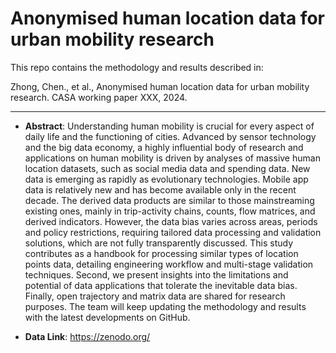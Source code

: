 # **Anonymised human location data for urban mobility research** 

This repo contains the methodology and results described in:

 Zhong, Chen., et al., Anonymised human location data for urban mobility research. CASA working paper XXX, 2024.



---

- **Abstract**: Understanding human mobility is crucial for every aspect of daily life and the functioning of cities. Advanced by sensor technology and the big data economy, a highly influential body of research and applications on human mobility is driven by analyses of massive human location datasets, such as social media data and spending data. New data is emerging as rapidly as evolutionary technologies. Mobile app data is relatively new and has become available only in the recent decade. The derived data products are similar to those mainstreaming existing ones, mainly in trip-activity chains, counts, flow matrices, and derived indicators. However, the data bias varies across areas, periods and policy restrictions, requiring tailored data processing and validation solutions, which are not fully transparently discussed. This study contributes as a handbook for processing similar types of location points data, detailing engineering workflow and multi-stage validation techniques. Second, we present insights into the limitations and potential of data applications that tolerate the inevitable data bias. Finally, open trajectory and matrix data are shared for research purposes. The team will keep updating the methodology and results with the latest developments on GitHub. 

- **Data Link**: https://zenodo.org/

